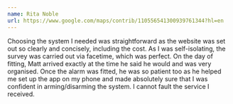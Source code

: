 ```yaml
---
name: Rita Noble
url: https://www.google.com/maps/contrib/110556541300939761344?hl=en
---
```


Choosing the system I needed was straightforward as the website was set out so clearly and concisely, including the cost. As I was self-isolating, the survey was carried out via facetime, which was perfect.
On the day of fitting, Matt arrived exactly at the time he said he would and was very organised. Once the alarm was fitted, he was so patient too as he helped me set up the app on my phone and made absolutely sure that I was confident in arming/disarming the system. I cannot fault the service I received.

